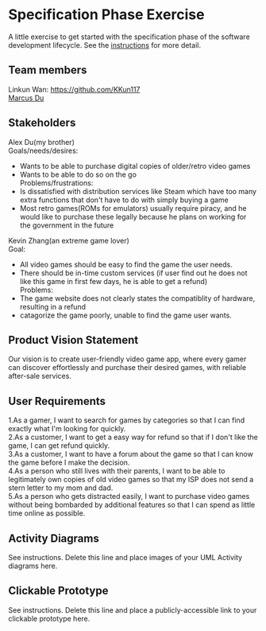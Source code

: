 # Specification Phase Exercise

A little exercise to get started with the specification phase of the software development lifecycle. See the [instructions](instructions.md) for more detail.

## Team members

Linkun Wan: https://github.com/KKun117<br>
[Marcus Du](https://github.com/Quadram13)<br>

## Stakeholders


Alex Du(my brother)<br>
Goals/needs/desires:
- Wants to be able to purchase digital copies of older/retro video games
- Wants to be able to do so on the go<br>
Problems/frustrations:
- Is dissatisfied with distribution services like Steam which have too many extra functions that don't have to do with simply buying a game
- Most retro games(ROMs for emulators) usually require piracy, and he would like to purchase these legally because he plans on working for the government in the future<br>


Kevin Zhang(an extreme game lover)<br>
Goal:
- All video games should be easy to find the game the user needs.
- There should be in-time custom services (if user find out he does not like this game in first few days, he is able to get a refund)<br>
Problems:<br>   
- The game website does not clearly states the compatiblity of hardware, resulting in a refund
- catagorize the game poorly, unable to find the game user wants.<br>
            

## Product Vision Statement

Our vision is to create user-friendly video game app, where every gamer can discover effortlessly and purchase their desired games, with reliable after-sale services.


## User Requirements

1.As a gamer, I want to search for games by categories so that I can find exactly what I'm looking for quickly.<br>
2.As a customer, I want to get a easy way for refund so that if I don't like the game, I can get refund quickly.<br>
3.As a customer, I want to have a forum about the game so that I can know the game before I make the decision.<br>
4.As a person who still lives with their parents, I want to be able to legitimately own copies of old video games so that my ISP does not send a stern letter to my mom and dad.<br>
5.As a person who gets distracted easily, I want to purchase video games without being bombarded by additional features so that I can spend as little time online as possible.<br>


## Activity Diagrams

See instructions. Delete this line and place images of your UML Activity diagrams here.

## Clickable Prototype

See instructions. Delete this line and place a publicly-accessible link to your clickable prototype here.
